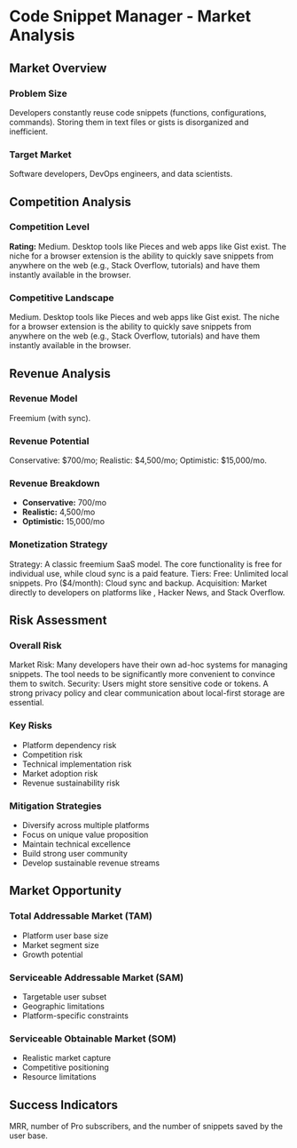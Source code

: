 # Code Snippet Manager - Market Analysis

## Market Overview

### Problem Size
Developers constantly reuse code snippets (functions, configurations, commands). Storing them in text files or gists is disorganized and inefficient.

### Target Market
Software developers, DevOps engineers, and data scientists.

## Competition Analysis

### Competition Level
**Rating:** Medium. Desktop tools like Pieces and web apps like Gist exist. The niche for a browser extension is the ability to quickly save snippets from anywhere on the web (e.g., Stack Overflow, tutorials) and have them instantly available in the browser.

### Competitive Landscape
Medium. Desktop tools like Pieces and web apps like Gist exist. The niche for a browser extension is the ability to quickly save snippets from anywhere on the web (e.g., Stack Overflow, tutorials) and have them instantly available in the browser.

## Revenue Analysis

### Revenue Model
Freemium (with sync).

### Revenue Potential
Conservative: $700/mo; Realistic: $4,500/mo; Optimistic: $15,000/mo.

### Revenue Breakdown
- **Conservative:** 700/mo
- **Realistic:** 4,500/mo
- **Optimistic:** 15,000/mo

### Monetization Strategy
Strategy: A classic freemium SaaS model. The core functionality is free for individual use, while cloud sync is a paid feature. Tiers: Free: Unlimited local snippets. Pro ($4/month): Cloud sync and backup. Acquisition: Market directly to developers on platforms like , Hacker News, and Stack Overflow.

## Risk Assessment

### Overall Risk
Market Risk: Many developers have their own ad-hoc systems for managing snippets. The tool needs to be significantly more convenient to convince them to switch. Security: Users might store sensitive code or tokens. A strong privacy policy and clear communication about local-first storage are essential.

### Key Risks
- Platform dependency risk
- Competition risk
- Technical implementation risk
- Market adoption risk
- Revenue sustainability risk

### Mitigation Strategies
- Diversify across multiple platforms
- Focus on unique value proposition
- Maintain technical excellence
- Build strong user community
- Develop sustainable revenue streams

## Market Opportunity

### Total Addressable Market (TAM)
- Platform user base size
- Market segment size
- Growth potential

### Serviceable Addressable Market (SAM)
- Targetable user subset
- Geographic limitations
- Platform-specific constraints

### Serviceable Obtainable Market (SOM)
- Realistic market capture
- Competitive positioning
- Resource limitations

## Success Indicators
MRR, number of Pro subscribers, and the number of snippets saved by the user base.
